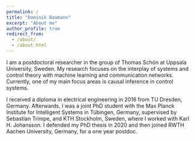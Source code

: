 ```yaml
---
permalink: /
title: "Dominik Baumann"
excerpt: "About me"
author_profile: true
redirect_from: 
  - /about/
  - /about.html
---
```


I am a postdoctoral researcher in the group of Thomas Schön at Uppsala University, Sweden. My research focuses on the interplay of systems and control theory with machine learning and communication networks. Currently, one of my main focus areas is causal inference in control systems.

I received a diploma in electrical engineering in 2016 from TU Dresden, Germany. Afterwards, I was a joint PhD student with the Max Planck Institute for Intelligent Systems in Tübingen, Germany, supervised by Sebastian Trimpe, and KTH Stockholm, Sweden, where I worked with Karl H. Johansson. I defended my PhD thesis in 2020 and then joined RWTH Aachen University, Germany, for a one year postdoc.
